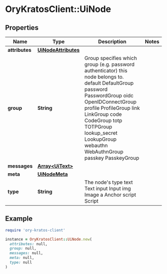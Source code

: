 # OryKratosClient::UiNode

## Properties

| Name | Type | Description | Notes |
| ---- | ---- | ----------- | ----- |
| **attributes** | [**UiNodeAttributes**](UiNodeAttributes.md) |  |  |
| **group** | **String** | Group specifies which group (e.g. password authenticator) this node belongs to. default DefaultGroup password PasswordGroup oidc OpenIDConnectGroup profile ProfileGroup link LinkGroup code CodeGroup totp TOTPGroup lookup_secret LookupGroup webauthn WebAuthnGroup passkey PasskeyGroup |  |
| **messages** | [**Array&lt;UiText&gt;**](UiText.md) |  |  |
| **meta** | [**UiNodeMeta**](UiNodeMeta.md) |  |  |
| **type** | **String** | The node&#39;s type text Text input Input img Image a Anchor script Script |  |

## Example

```ruby
require 'ory-kratos-client'

instance = OryKratosClient::UiNode.new(
  attributes: null,
  group: null,
  messages: null,
  meta: null,
  type: null
)
```

